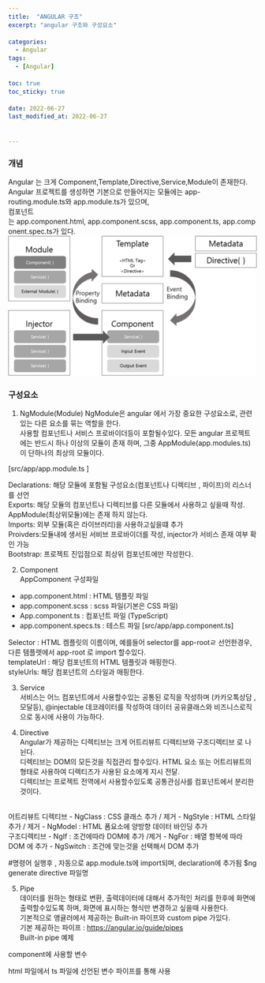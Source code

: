 ```yaml
---
title:  "ANGULAR 구조"
excerpt: "angular 구조와 구성요소"

categories:
  - Angular
tags:
  - [Angular]

toc: true
toc_sticky: true
 
date: 2022-06-27
last_modified_at: 2022-06-27


---
```


### 개념  
Angular 는 크게 Component,Template,Directive,Service,Module이 존재한다.  
Angular 프로젝트를 생성하면 기본으로 만들어지는 모듈에는 app-routing.module.ts와 app.module.ts가 있으며,  
컴포넌트는 app.component.html, app.component.scss, app.component.ts, app.component.spec.ts가 있다.  
<img src="../images/angular/ANGULAR_structure_01.png" />
<br>

### 구성요소
1. NgModule(Module)
NgModule은 angular 에서 가장 중요한 구성요소로, 관련있는 다른 요소를 묶는 역할을 한다.  
사용할 컴포넌트나 서비스 프로바이더등이 포함될수있다.
모든 angular 프로젝트에는 반드시 하나 이상의 모듈이 존재 하며, 그중 AppModule(app.modules.ts)이 단하나의 최상의 모듈이다.

[src/app/app.module.ts ]
<script src="https://gist.github.com/cocomalco/00f0bc27ddbeb6f87ec485919e936229.js"></script> 
Declarations: 해당 모듈에 포함될 구성요소(컴포넌트나 디렉티브 , 파이프)의 리스너를 선언  
Exports: 해당 모듈의 컴포넌트나 디렉티브를 다른 모듈에서 사용하고 싶을때 작성. AppModule(최상위모듈)에는 존재 하지 않는다.  
Imports: 외부 모듈(혹은 라이브러리)을 사용하고싶을떄 추가  
Proivders:모듈내에 생서된 서비브 프로바이더를 작성, injector가 서비스 존재 여부 확인 가능  
Bootstrap: 프로젝트 진입점으로 최상위 컴포넌트에만 작성한다. 
<br/>

2. Component  
AppComponent 구성파일
* app.component.html : HTML 템플릿 파일
* app.component.scss : scss 파일(기본은 CSS 파일)
* App.component.ts : 컴포넌트 파일 (TypeScript)
* app.component.specs.ts : 테스트 파일
[src/app/app.component.ts]
<script src="https://gist.github.com/cocomalco/f3df924751d0ed483042ec8ff67531ac.js"></script>
Selector  : HTML 켐플릿의 이름이며, 예를들어 selector를 app-rootㄹ 선언한경우, 다른 템플렛에서 app-root 로 import 할수있다.  
templateUrl :  해당 컴포넌트의 HTML 템플릿과 매핑한다.  
styleUrls: 해당 컴포넌트의 스타일과 매핑한다.

3. Service  
서비스는 어느 컴포넌트에서 사용할수있는 공통된 로직을 작성하며 (카카오톡상담 , 모달등), @injectable 데코레이터를 작성하여 데이터 공유클래스와 비즈니스로직으로 동시에 사용이 가능하다.
<script src="https://gist.github.com/cocomalco/01b91af5c8633c4f876929ea6f0377b7.js"></script>

4. Directive  
Angular가 제공하는 디렉티브는 크게 어트리뷰트 디렉티브와 구조디렉티브 로 나뉜다.  
디렉티브는 DOM의 모든것을 직접관리 할수있다. HTML 요소 또는 어트리뷰트의 형태로 사용하여 디렉티즈가 사용된 요소에게 지시 전달.  
디렉티브는 프로젝트 전역에서 사용할수있도록 공통관심사를 컴포넌트에서 분리한것이다.  
<br>
어트리뷰트 디렉티브  
- NgClass : CSS 클래스 추가 / 제거  
- NgStyle : HTML 스타일 추가 / 제거  
- NgModel :  HTML 폼요소에 양방향 데이터 바인딩 추가  
<br>
구조디렉티브  
- NgIf : 조건에따라 DOM에 추가 /제거  
- NgFor : 배열 항복에 따라 DOM 에 추가  
- NgSwitch : 조건에 맞는것을 선택해서 DOM 추가
<br>


#명령어 실행후 , 자동으로 app.module.ts에 import되며, declaration에 추가됨
$ng generate directive 파일명

5. Pipe  
데이터를 원하는 형태로 변환, 출력데이터에 대해서 추가적인 처리를 한후에 화면에 출력할수있도록 하며, 화면에 표시하는 형식만 변경하고 싶을때 사용한다.  
기본적으로 앵귤러에서 제공하는 Built-in 파이프와 custom pipe 가있다.  
기본 제공하는 파이프  : https://angular.io/guide/pipes  
Built-in pipe 예제  

component에 사용할 변수
<script src="https://gist.github.com/cocomalco/b6e017fdbe8219f18085713934534fc9.js"></script>

html 파일에서 ts 파일에 선언된 변수 파이프를 통해 사용
<script src="https://gist.github.com/cocomalco/d149a60fe58e565c8170c8a6893b1163.js"></script>
